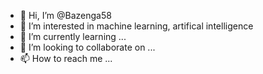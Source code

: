 - 👋 Hi, I’m @Bazenga58
- 👀 I’m interested in machine learning, artifical intelligence
- 🌱 I’m currently learning ...
- 💞️ I’m looking to collaborate on ...
- 📫 How to reach me ...

<!---
Bazenga58/Bazenga58 is a ✨ special ✨ repository because its `README.md` (this file) appears on your GitHub profile.
You can click the Preview link to take a look at your changes.
--->
